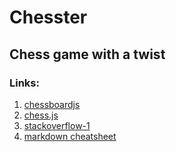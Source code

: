 # Chesster
## Chess game with a twist

### Links:
1. [chessboardjs](http://chessboardjs.com/)
2. [chess.js](https://github.com/jhlywa/chess.js/)
3. [stackoverflow-1](https://stackoverflow.com/questions/38927285/how-do-i-use-chessboard-js-a-javascript-chessboard/38927491)
4. [markdown cheatsheet](https://github.com/adam-p/markdown-here/wiki/Markdown-Cheatsheet)
